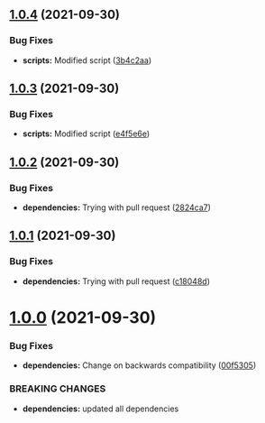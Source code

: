 ## [1.0.4](https://github.com/ortegasa1/release-test-repo/compare/v1.0.3...v1.0.4) (2021-09-30)


### Bug Fixes

* **scripts:** Modified script ([3b4c2aa](https://github.com/ortegasa1/release-test-repo/commit/3b4c2aa98f3a91916ba6bb60db5798cf7f9f6e71))



## [1.0.3](https://github.com/ortegasa1/release-test-repo/compare/v1.0.2...v1.0.3) (2021-09-30)


### Bug Fixes

* **scripts:** Modified script ([e4f5e6e](https://github.com/ortegasa1/release-test-repo/commit/e4f5e6e168d96353524f653c9e9f0695ceb058b1))



## [1.0.2](https://github.com/ortegasa1/release-test-repo/compare/v1.0.1...v1.0.2) (2021-09-30)


### Bug Fixes

* **dependencies:** Trying with pull request ([2824ca7](https://github.com/ortegasa1/release-test-repo/commit/2824ca7f0ebbd6070e1a79bbe06f77dfc4de2149))



## [1.0.1](https://github.com/ortegasa1/release-test-repo/compare/v1.0.0...v1.0.1) (2021-09-30)


### Bug Fixes

* **dependencies:** Trying with pull request ([c18048d](https://github.com/ortegasa1/release-test-repo/commit/c18048d4dd1f6c623a355843e7997624660f2d7f))



# [1.0.0](https://github.com/ortegasa1/release-test-repo/compare/v0.2.0...v1.0.0) (2021-09-30)


### Bug Fixes

* **dependencies:** Change on backwards compatibility ([00f5305](https://github.com/ortegasa1/release-test-repo/commit/00f53052d67a6acdd93cb5c73ab71e50231fd2c5))


### BREAKING CHANGES

* **dependencies:** updated all dependencies



